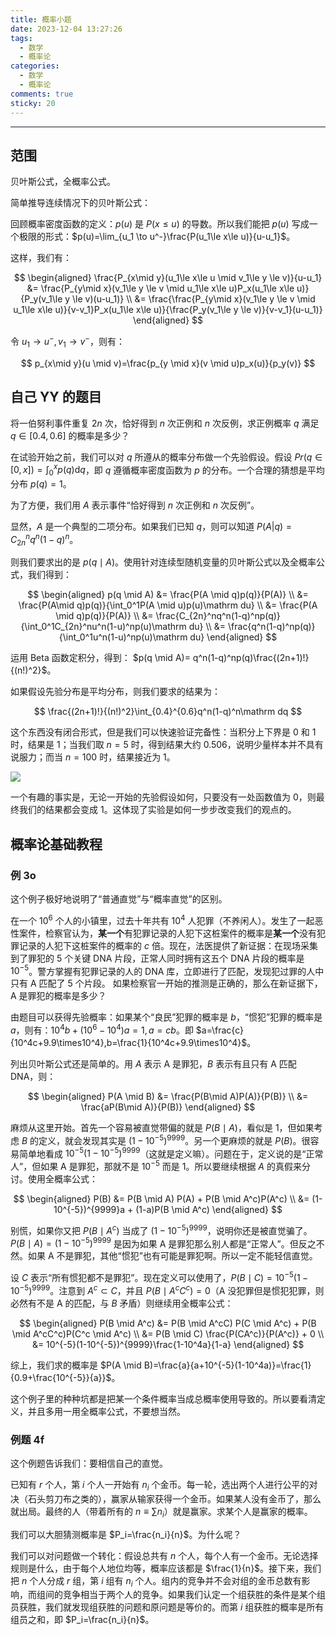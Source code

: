 ```yaml
---
title: 概率小题
date: 2023-12-04 13:27:26
tags:
  - 数学
  - 概率论
categories:
  - 数学
  - 概率论
comments: true
sticky: 20
---
```


---

<!--more-->

## 范围

贝叶斯公式，全概率公式。

简单推导连续情况下的贝叶斯公式：

回顾概率密度函数的定义：$p(u)$ 是 $P(x \le u)$ 的导数。所以我们能把 $p(u)$ 写成一个极限的形式：$p(u)=\lim_{u_1 \to u^-}\frac{P(u_1\le x\le u)}{u-u_1}$。

这样，我们有：

$$
\begin{aligned}
\frac{P_{x\mid y}(u_1\le x\le u \mid v_1\le y \le v)}{u-u_1} &= \frac{P_{y\mid x}(v_1\le y \le v \mid u_1\le x\le u)P_x(u_1\le x\le u)}{P_y(v_1\le y \le v)(u-u_1)} \\
&= \frac{\frac{P_{y\mid x}(v_1\le y \le v \mid u_1\le x\le u)}{v-v_1}P_x(u_1\le x\le u)}{\frac{P_y(v_1\le y \le v)}{v-v_1}(u-u_1)}
\end{aligned}
$$

令 $u_1 \to u^-,v_1 \to v^-$，则有：

$$
p_{x\mid y}(u \mid v)=\frac{p_{y \mid x}(v \mid u)p_x(u)}{p_y(v)}
$$

## 自己 YY 的题目

将一伯努利事件重复 $2n$ 次，恰好得到 $n$ 次正例和 $n$ 次反例，求正例概率 $q$ 满足 $q \in [0.4, 0.6]$ 的概率是多少？

在试验开始之前，我们可以对 $q$ 所遵从的概率分布做一个先验假设。假设 $Pr(q \in [0, x])=\int_0^xp(q) \mathrm dq$，即 $q$ 遵循概率密度函数为 $p$ 的分布。一个合理的猜想是平均分布 $p(q)=1$。

为了方便，我们用 $A$ 表示事件“恰好得到 $n$ 次正例和 $n$ 次反例”。

显然，$A$ 是一个典型的二项分布。如果我们已知 $q$，则可以知道 $P(A|q)=C_{2n}^nq^n(1-q)^n$。

则我们要求出的是 $p(q \mid A)$。使用针对连续型随机变量的贝叶斯公式以及全概率公式，我们得到：

$$
\begin{aligned}
p(q \mid A) &= \frac{P(A \mid q)p(q)}{P(A)} \\
&= \frac{P(A\mid q)p(q)}{\int_0^1P(A \mid u)p(u)\mathrm du} \\
&= \frac{P(A \mid q)p(q)}{P(A)} \\
&= \frac{C_{2n}^nq^n(1-q)^np(q)}{\int_0^1C_{2n}^nu^n(1-u)^np(u)\mathrm du} \\
&= \frac{q^n(1-q)^np(q)}{\int_0^1u^n(1-u)^np(u)\mathrm du}
\end{aligned} 
$$

运用 Beta 函数定积分，得到： $p(q \mid A)= q^n(1-q)^np(q)\frac{(2n+1)!}{(n!)^2}$。

如果假设先验分布是平均分布，则我们要求的结果为：

$$
\frac{(2n+1)!}{(n!)^2}\int_{0.4}^{0.6}q^n(1-q)^n\mathrm dq
$$

这个东西没有闭合形式，但是我们可以快速验证完备性：当积分上下界是 0 和 1 时，结果是 1；当我们取 $n=5$ 时，得到结果大约 $0.506$，说明少量样本并不具有说服力；而当 $n=100$ 时，结果接近为 1。

![](/images/msp206811718cahb33di9bcb00000d272ab88b0ibc42.gif)

一个有趣的事实是，无论一开始的先验假设如何，只要没有一处函数值为 0，则最终我们的结果都会变成 1。这体现了实验是如何一步步改变我们的观点的。

## 概率论基础教程

### 例 3o

这个例子极好地说明了“普通直觉”与“概率直觉”的区别。

在一个 $10^6$ 个人的小镇里，过去十年共有 $10^4$ 人犯罪（不养闲人）。发生了一起恶性案件，检察官认为，**某一个**有犯罪记录的人犯下这桩案件的概率是**某一个**没有犯罪记录的人犯下这桩案件的概率的 $c$ 倍。现在，法医提供了新证据：在现场采集到了罪犯的 5 个关键 DNA 片段，正常人同时拥有这五个 DNA 片段的概率是 $10^{-5}$。警方掌握有犯罪记录的人的 DNA 库，立即进行了匹配，发现犯过罪的人中只有 A 匹配了 5 个片段。
如果检察官一开始的推测是正确的，那么在新证据下，A 是罪犯的概率是多少？

由题目可以获得先验概率：如果某个“良民”犯罪的概率是 $b$，“惯犯”犯罪的概率是 $a$，则有：$10^4b+(10^6-10^4)a=1,a=cb$。即 $a=\frac{c}{10^4c+9.9\times10^4},b=\frac{1}{10^4c+9.9\times10^4}$。

列出贝叶斯公式还是简单的。用 $A$ 表示 A 是罪犯，$B$ 表示有且只有 A 匹配 DNA，则：

$$
\begin{aligned}
P(A \mid B) &= \frac{P(B\mid A)P(A)}{P(B)} \\
&= \frac{aP(B\mid A)}{P(B)}
\end{aligned}
$$

麻烦从这里开始。首先一个容易被直觉带偏的就是 $P(B \mid A)$，看似是 1，但如果考虑 $B$ 的定义，就会发现其实是 $(1-10^{-5})^{9999}$。另一个更麻烦的就是 $P(B)$。很容易简单地看成 $10^{-5}(1-10^{-5})^{9999}$（这就是定义嘛）。问题在于，定义说的是“正常人”，但如果 A 是罪犯，那就不是 $10^{-5}$ 而是 1。所以要继续根据 $A$ 的真假来分讨。使用全概率公式：

$$
\begin{aligned}
P(B) &= P(B \mid A) P(A) + P(B \mid A^c)P(A^c) \\
&= (1-10^{-5})^{9999}a + (1-a)P(B \mid A^c)
\end{aligned}
$$

别慌，如果你又把 $P(B \mid A^c)$ 当成了 $(1-10^{-5})^{9999}$，说明你还是被直觉骗了。$P(B \mid A)=(1-10^{-5})^{9999}$ 是因为如果 A 是罪犯那么别人都是“正常人”。但反之不然。如果 A 不是罪犯，其他“惯犯”也有可能是罪犯啊。所以一定不能轻信直觉。

设 $C$ 表示“所有惯犯都不是罪犯”。现在定义可以使用了，$P(B \mid C) = 10^{-5}(1-10^{-5})^{9999}$。注意到 $A^c \subset C$，并且 $P(B \mid A^cC^c)=0$（A 没犯罪但是惯犯犯罪，则必然有不是 A 的匹配，与 $B$ 矛盾）则继续用全概率公式：

$$
\begin{aligned}
P(B \mid A^c) &= P(B \mid A^cC) P(C \mid A^c) + P(B \mid A^cC^c)P(C^c \mid A^c) \\
&= P(B \mid C) \frac{P(CA^c)}{P(A^c)} + 0 \\
&= 10^{-5}(1-10^{-5})^{9999}\frac{1-10^4a}{1-a}
\end{aligned}
$$

综上，我们求的概率是 $P(A \mid B)=\frac{a}{a+10^{-5}(1-10^4a)}=\frac{1}{0.9+\frac{10^{-5}}{a}}$。

这个例子里的种种坑都是把某一个条件概率当成总概率使用导致的。所以要看清定义，并且多用一用全概率公式，不要想当然。

### 例题 4f

这个例题告诉我们：要相信自己的直觉。

已知有 $r$ 个人，第 $i$ 个人一开始有 $n_i$ 个金币。每一轮，选出两个人进行公平的对决（石头剪刀布之类的），赢家从输家获得一个金币。如果某人没有金币了，那么就出局。最终的人（带着所有的 $n\equiv \sum n_i$）就是赢家。求某个人是赢家的概率。

我们可以大胆猜测概率是 $P_i=\frac{n_i}{n}$。为什么呢？

我们可以对问题做一个转化：假设总共有 $n$ 个人，每个人有一个金币。无论选择规则是什么，由于每个人地位均等，概率应该都是 $\frac{1}{n}$。接下来，我们把 $n$ 个人分成 $r$ 组，第 $i$ 组有 $n_i$ 个人。组内的竞争并不会对组的金币总数有影响，而组间的竞争相当于两个人的竞争。如果我们认定一个组获胜的条件是某个组员获胜，我们就发现组获胜的问题和原问题是等价的。而第 $i$ 组获胜的概率是所有组员之和，即 $P_i=\frac{n_i}{n}$。
